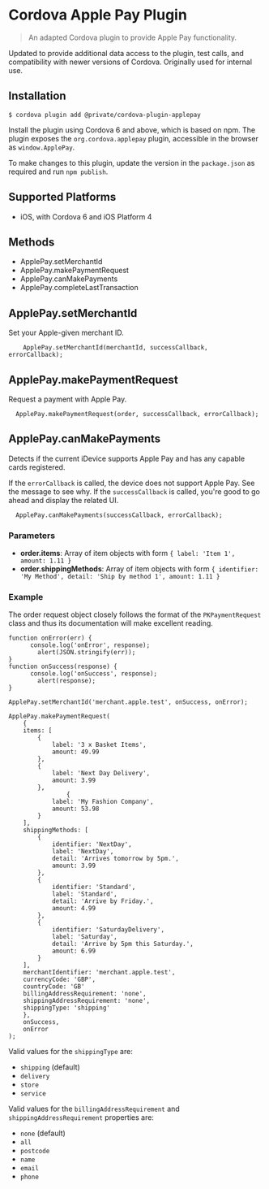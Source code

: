 # Cordova Apple Pay Plugin
> An adapted Cordova plugin to provide Apple Pay functionality.

Updated to provide additional data access to the plugin, test calls, and compatibility
with newer versions of Cordova.  Originally used for internal use.

## Installation
```
$ cordova plugin add @private/cordova-plugin-applepay
```

Install the plugin using Cordova 6 and above, which is based on npm. The plugin exposes the `org.cordova.applepay` plugin, accessible in the browser as `window.ApplePay`.

To make changes to this plugin, update the version in the `package.json` as required and run `npm publish`.

## Supported Platforms

- iOS, with Cordova 6 and iOS Platform 4

## Methods

- ApplePay.setMerchantId
- ApplePay.makePaymentRequest
- ApplePay.canMakePayments
- ApplePay.completeLastTransaction

## ApplePay.setMerchantId
Set your Apple-given merchant ID.

```
	ApplePay.setMerchantId(merchantId, successCallback, errorCallback);
```

## ApplePay.makePaymentRequest
Request a payment with Apple Pay.

```
  ApplePay.makePaymentRequest(order, successCallback, errorCallback);
```

## ApplePay.canMakePayments
Detects if the current iDevice supports Apple Pay and has any capable cards registered.

If the `errorCallback` is called, the device does not support Apple Pay. See the message to see why.
If the `successCallback` is called, you're good to go ahead and display the related UI.

```
  ApplePay.canMakePayments(successCallback, errorCallback);
```

### Parameters

- __order.items__: Array of item objects with form `{ label: 'Item 1', amount: 1.11 }`
- __order.shippingMethods__: Array of item objects with form `{ identifier: 'My Method', detail: 'Ship by method 1', amount: 1.11 }`

### Example

The order request object closely follows the format of the `PKPaymentRequest` class and thus its documentation will make excellent reading.

```
function onError(err) {
	  console.log('onError', response);
		alert(JSON.stringify(err));
}
function onSuccess(response) {
	  console.log('onSuccess', response);
		alert(response);
}

ApplePay.setMerchantId('merchant.apple.test', onSuccess, onError);

ApplePay.makePaymentRequest(
	{
    items: [
        {
            label: '3 x Basket Items',
            amount: 49.99
        },
        {
            label: 'Next Day Delivery',
            amount: 3.99
        },
				{
            label: 'My Fashion Company',
            amount: 53.98
        }
    ],
    shippingMethods: [
        {
            identifier: 'NextDay',
            label: 'NextDay',
            detail: 'Arrives tomorrow by 5pm.',
            amount: 3.99
        },
        {
            identifier: 'Standard',
            label: 'Standard',
            detail: 'Arrive by Friday.',
            amount: 4.99
        },
        {
            identifier: 'SaturdayDelivery',
            label: 'Saturday',
            detail: 'Arrive by 5pm this Saturday.',
            amount: 6.99
        }
    ],
    merchantIdentifier: 'merchant.apple.test',
    currencyCode: 'GBP',
    countryCode: 'GB'
    billingAddressRequirement: 'none',
    shippingAddressRequirement: 'none',
    shippingType: 'shipping'
	},
	onSuccess,
	onError
);
```

Valid values for the `shippingType` are:

 * `shipping` (default)
 * `delivery`
 * `store`
 * `service`

Valid values for the `billingAddressRequirement` and `shippingAddressRequirement` properties are:

 * `none` (default)
 * `all`
 * `postcode`
 * `name`
 * `email`
 * `phone`
